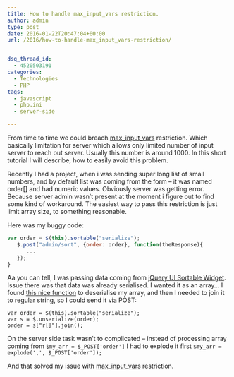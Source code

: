 ```yaml
---
title: How to handle max_input_vars restriction.
author: admin
type: post
date: 2016-01-22T20:47:04+00:00
url: /2016/how-to-handle-max_input_vars-restriction/


dsq_thread_id:
  - 4520503191
categories:
  - Technologies
  - PHP
tags:
  - javascript
  - php.ini
  - server-side

---
```

From time to time we could breach [max_input_vars][1] restriction. Which basically limitation for server which allows only limited number of input server to reach out server. Usually this number is around 1000. In this short tutorial I will describe, how to easily avoid this problem.

<!--more-->

Recently I had a project, when i was sending super long list of small numbers, and by default list was coming from the form &#8211; it was named order[] and had numeric values. Obviously server was getting error. Because server admin wasn&#8217;t present at the moment i figure out to find some kind of workaround. The easiest way to pass this restriction is just limit array size, to something reasonable.

Here was my buggy code:

```JAVASCRIPT
var order = $(this).sortable("serialize");
   $.post("admin/sort", {order: order}, function(theResponse){
      ...
   });
}
```

Aa you can tell, I was passing data coming from [jQuery UI Sortable Widget](https://api.jqueryui.com/sortable/#method-serialize). Issue there was that data was already serialised. I wanted it as an array… I found [this nice function](https://gist.github.com/slav123/00dd17fa4b44592d0c1f) to deserialise my array, and then I needed to join it to regular string, so I could send it via POST:


```JS
var order = $(this).sortable("serialize");
var s = $.unserialize(order); 
order = s["r[]"].join();
```

On the server side task wasn&#8217;t to complicated &#8211; instead of processing array coming from `$my_arr = $_POST['order']` I had to explode it first `$my_arr = explode(',', $_POST['order']);`

And that solved my issue with [max_input_vars][1] restriction.

 [1]: http://php.net/manual/en/info.configuration.php#ini.max-input-vars